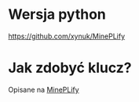 # Wersja python
https://github.com/xynuk/MinePLify
# Jak zdobyć klucz?
Opisane na [MinePLify](https://github.com/xynuk/MinePLify)
